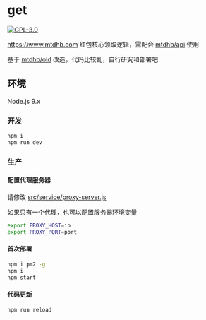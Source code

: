 # get

[![GPL-3.0](https://img.shields.io/badge/license-GPL--3.0-blue.svg)](LICENSE)

https://www.mtdhb.com 红包核心领取逻辑，需配合 [mtdhb/api](https://github.com/mtdhb/api) 使用

基于 [mtdhb/old](https://github.com/mtdhb/old) 改造，代码比较乱，自行研究和部署吧

## 环境

Node.js 9.x

### 开发

```bash
npm i
npm run dev
```

### 生产

#### 配置代理服务器

请修改 [src/service/proxy-server.js](src/service/proxy-server.js)

如果只有一个代理，也可以配置服务器环境变量

```bash
export PROXY_HOST=ip
export PROXY_PORT=port
```

#### 首次部署

```bash
npm i pm2 -g
npm i
npm start
```

#### 代码更新

```bash
npm run reload
```
